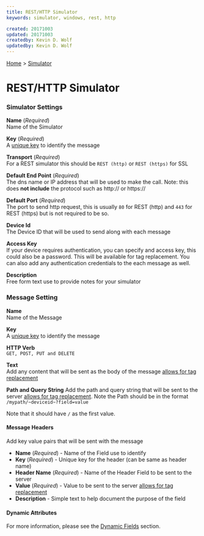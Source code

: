```yaml
---
title: REST/HTTP Simulator
keywords: simulator, windows, rest, http

created: 20171003
updated: 20171003
createdby: Kevin D. Wolf
updatedby: Kevin D. Wolf
---
```

[Home](../Index.md) > [Simulator](Index.md)

# REST/HTTP Simulator

### Simulator Settings

**Name** (*Required*)    
Name of the Simulator

**Key** (*Required*)    
A [unique key](../Topics/Keys.md) to identify the message

**Transport** (*Required*)    
For a REST simulator this should be `REST (http)` or `REST (https)` for SSL

**Default End Point** (*Required*)  
The dns name or IP address that will be used to make the call.  Note: this does **not include** the protocol such as http:// or https://

**Default Port** (*Required*)  
The port to send http request, this is usually `80` for REST (http) and `443` for REST (https) but is not required to be so.

**Device Id**  
The Device ID that will be used to send along with each message

**Access Key**  
If your device requires authentication, you can specify and access key, this could also be a password.  This will be available for
tag replacement.  You can also add any authentication credentials to the each message as well.

**Description**  
Free form text use to provide notes for your simulator

### Message Setting

**Name**  
Name of the Message

**Key**  
A [unique key](../Topics/Keys.md) to identify the message

**HTTP Verb**  
`GET, POST, PUT and DELETE`

**Text**  
Add any content that will be sent as the body of the message [allows for tag replacement](DynamicFields.md)

**Path and Query String**
Add the path and query string that will be sent to the server [allows for tag replacement](DynamicFields.md).  Note the Path should be in the format  
`/mypath/~deviceid~?field=value`

Note that it should have `/` as the first value.

#### Message Headers
Add key value pairs that will be sent with the message  
* **Name** (*Required*) - Name of the Field use to identify
* **Key** (*Required*) - Unique key for the header (can be same as header name)
* **Header Name** (*Required*) - Name of the Header Field to be sent to the server
* **Value** (*Required*) - Value to be sent to the server  [allows for tag replacement](DynamicFields.md)
* **Description** - Simple text to help document the purpose of the field

#### Dynamic Attributes
For more information, please see the [Dynamic Fields](DynamicFields.md) section.